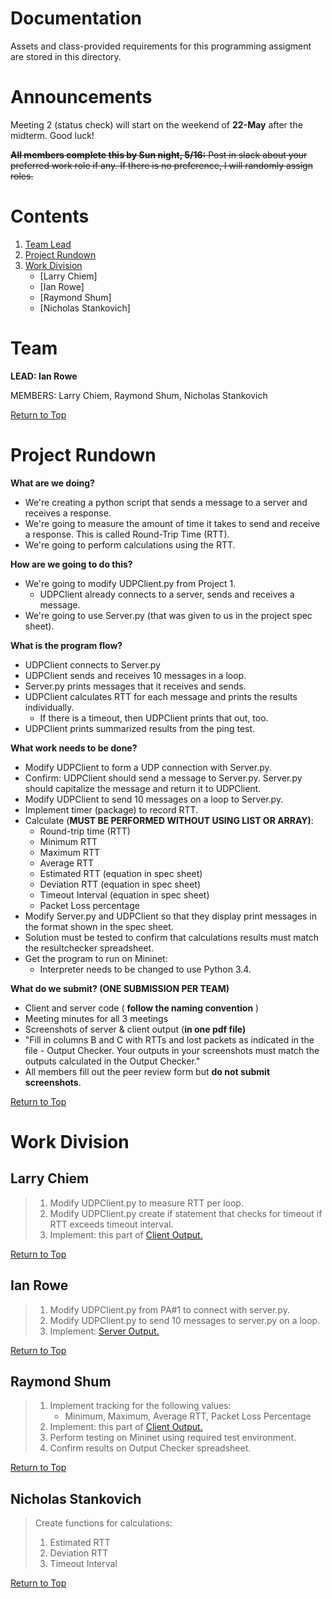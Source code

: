 # Documentation

Assets and class-provided requirements for this programming assigment are stored in this directory.

# Announcements

Meeting 2 (status check) will start on the weekend of **22-May** after the midterm. Good luck!

<del>**All members complete this by Sun night, 5/16:**
Post in slack about your preferred work role if any. If there is no preference,
I will randomly assign roles.</del>

# Contents

1. [Team Lead](#team-lead)
2. [Project Rundown](#project-rundown)
3. [Work Division](#work-division)
    - [Larry Chiem]
    - [Ian Rowe]
    - [Raymond Shum]
    - [Nicholas Stankovich]

# Team
**LEAD: Ian Rowe**

MEMBERS: Larry Chiem, Raymond Shum, Nicholas Stankovich

[Return to Top](#contents)

# Project Rundown
**What are we doing?**

- We're creating a python script that sends a message to a server and receives a response.
- We're going to measure the amount of time it takes to send and receive a response. This is called Round-Trip Time (RTT).
- We're going to perform calculations using the RTT.

**How are we going to do this?**

- We're going to modify UDPClient.py from Project 1.
    - UDPClient already connects to a server, sends and receives a message.
- We're going to use Server.py (that was given to us in the project spec sheet).

**What is the program flow?**

- UDPClient connects to Server.py
- UDPClient sends and receives 10 messages in a loop.
- Server.py prints messages that it receives and sends.
- UDPClient calculates RTT for each message and prints the results individually.
    - If there is a timeout, then UDPClient prints that out, too.
- UDPClient prints summarized results from the ping test.

**What work needs to be done?**

- Modify UDPClient to form a UDP connection with Server.py.
- Confirm: UDPClient should send a message to Server.py. Server.py should capitalize the message and return it to UDPClient.
- Modify UDPClient to send 10 messages on a loop to Server.py.
- Implement timer (package) to record RTT.
- Calculate (**MUST BE PERFORMED WITHOUT USING LIST OR ARRAY)**:
    - Round-trip time (RTT)
    - Minimum RTT
    - Maximum RTT
    - Average RTT
    - Estimated RTT (equation in spec sheet)
    - Deviation RTT (equation in spec sheet)
    - Timeout Interval (equation in spec sheet)
    - Packet Loss percentage
- Modify Server.py and UDPClient so that they display print messages in the format shown in the spec sheet.
- Solution must be tested to confirm that calculations results must match the resultchecker spreadsheet.
- Get the program to run on Mininet:
    - Interpreter needs to be changed to use Python 3.4. 

**What do we submit? (ONE SUBMISSION PER TEAM)**

- Client and server code ( **follow the naming convention** )
- Meeting minutes for all 3 meetings
- Screenshots of server &amp; client output (**in one pdf file)**
- &quot;Fill in columns B and C with RTTs and lost packets as indicated in the file - Output Checker. Your outputs in your screenshots must match the outputs calculated in the Output Checker.&quot;
- All members fill out the peer review form but **do not submit screenshots**.

[Return to Top](#contents)

# Work Division

## Larry Chiem
> 1. Modify UDPClient.py to measure RTT per loop.
> 2. Modify UDPClient.py create if statement that checks for timeout if RTT exceeds timeout interval.
> 3. Implement: this part of [Client Output.](https://github.com/InnovaTree/CST311_PA2_UDP_Pinger/blob/main/Documentation/Images/doc_client_output_p1.jpg)

[Return to Top](#contents)

## Ian Rowe

> 1. Modify UDPClient.py from PA#1 to connect with server.py.
> 2. Modify UDPClient.py to send 10 messages to server.py on a loop.
> 3. Implement: [Server Output.](https://github.com/InnovaTree/CST311_PA2_UDP_Pinger/blob/main/Documentation/Images/doc_server_output.jpg)

[Return to Top](#contents)

## Raymond Shum
> 1. Implement tracking for the following values:
>     - Minimum, Maximum, Average RTT, Packet Loss Percentage
> 2. Implement: this part of [Client Output.](https://github.com/InnovaTree/CST311_PA2_UDP_Pinger/blob/main/Documentation/Images/doc_client_output_p2.jpg)
> 3. Perform testing on Mininet using required test environment.
> 4. Confirm results on Output Checker spreadsheet.

[Return to Top](#contents)

## Nicholas Stankovich

> Create functions for calculations:
>  1. Estimated RTT
>  2. Deviation RTT
>  3. Timeout Interval

[Return to Top](#contents)
